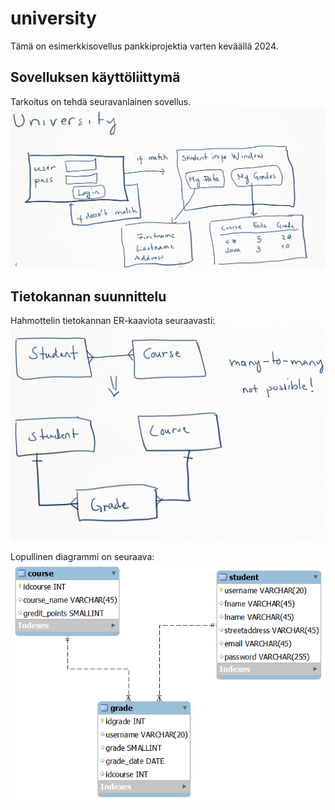 # university

Tämä on esimerkkisovellus pankkiprojektia varten keväällä 2024.

## Sovelluksen käyttöliittymä

Tarkoitus on tehdä seuravanlainen sovellus.
<img src="frontend_plan.png">

## Tietokannan suunnittelu

Hahmottelin tietokannan ER-kaaviota seuraavasti:
<img src="er_plan.png">

Lopullinen diagrammi on seuraava:
<img src="er_final.png">